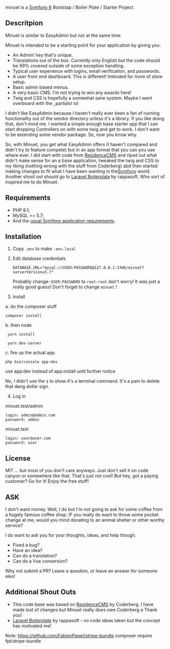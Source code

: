 minuet is a [Symfony 6][1] Bootstap / Boiler Plate / Starter Project.

## Descritpion

Minuet is similar to EasyAdmin but not at the same time.

Minuet is intended to be a starting point for your application by giving you:
  - An Admin! hey that's unique.
  - Translations out of the box. Currently only English but the code should be 99% covered outside of some exception handling.
  - Typical user experience with logins, email verification, and passwords.
  - A user front end dashboard. This is different! Intended for more of store setup.
  - Basic admin based menus.
  - A very basic CMS. I'm not trying to win any awards here!
  - Twig and CSS is hopefully a somewhat sane system. Maybe I went overboard with the _partials! lol

I didn't like EasyAdmin because I haven't really ever been a fan of running functionality out of the vendor directory unless it's a library.
If you like doing that, don't mind me. I wanted a simple enough base starter app that I can start dropping Controllers on with some twig
and get to work. I don't want to be extending some vendor package. So, now you know why.

So, with Minuet, you get what EasyAdmin offers (I haven't compared and didn't try to feature compete) but in an app format
that you can you use where ever. I did start with code from [ResidenceCMS][5] and riped out what didn't make sense for an
a base application, tweaked the twig and CSS to my liking (nothing wrong with the stuff from Coderberg) abd then started making changes
to fit what I have been wanting in the[Symfony][1] world. Another shoot out should go to [Laravel Boilerplate][6] by rappasoft.
Who sort of inspired me to do Minuet.

## Requirements

  - PHP 8.1;
  - MySQL >= 5.7;
  - And the [usual Symfony application requirements][2].

## Installation

 1. Copy ```.env``` to make ```.env.local```
 2. Edit database credentials

    ```
    DATABASE_URL="mysql://USER:PASSWORD@127.0.0.1:3306/minuet?serverVersion=5.7"
    ```
    Probably change: ```USER:PASSWORD``` to ```root:root``` don't worry!
    It was just a really good guess!
    Don't forget to change ```minuet``` !

 3. Install

   a. do the composer stuff
   ```
   composer install
   ```

   b. then node
   ```
    yarn install
   ```
   ```
    yarn dev-server
   ```

   c. fire up the actual app
   ```
   php bin/console app:dev
   ```
   use app:dev instead of app:install until further notice

   No, I didn't use the ```$``` to show it's a terminal command.
   It's a pain to delete that dang dollar sign.


 4. Log in

   minuet.test/admin
   ```
   login: admin@admin.com
   password: admin
   ```
   minuet.test
   ```
   login: user@user.com
   password: user
   ```

## License
MIT ... but most of you don't care anyways. Just don't sell it on code canyon or somewhere like that.
That's just not cool! But hey, got a paying customer? Go for it! Enjoy the free stuff!

## ASK

I don't want money. Well, I do but I'm not going to ask for some coffee from a hugely famous coffee shop.
IF you really do want to throw some pocket change at me, would you mind donating to an animal shelter or other worthy service?

I do want to ask you for your thoughts, ideas, and help though.
  - Fixed a bug?
  - Have an idea?
  - Can do a translation?
  - Can do a Vue conversion?

Why not submit a PR? Leave a question, or leave an answer for someone eles!

## Additional Shout Outs
- This code base was based on [ResidenceCMS][5] by Coderberg. I have made lost of changes but Minuet really does
owe Coderberg a Thank you!
- [Laravel Boilerplate][6] by rappasoft - no code ideas taken but the concept has motivated me!

[1]: https://symfony.com/
[2]: https://symfony.com/doc/current/setup.html#technical-requirements
[5]: https://github.com/Coderberg/ResidenceCMS
[6]: https://github.com/rappasoft/laravel-boilerplate

Note:
https://github.com/FabienPapet/stripe-bundle
composer require fpt/stripe-bundle
